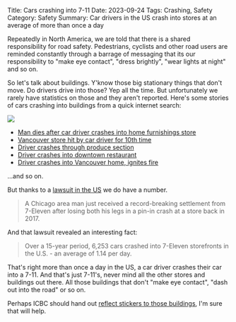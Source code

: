 Title: Cars crashing into 7-11
Date: 2023-09-24
Tags: Crashing, Safety
Category: Safety
Summary: Car drivers in the US crash into stores at an average of more than once a day

Repeatedly in North America, we are told that there is a shared responsibility for road safety. Pedestrians, cyclists and other road users are reminded constantly through a barrage of messaging that its our responsibility to "make eye contact", "dress brightly", "wear lights at night" and so on.

So let's talk about buildings. Y'know those big stationary things that don't move. Do drivers drive into those? Yep all the time. But unfortunately we rarely have statistics on those and they aren't reported. Here's some stories of cars crashing into buildings from a quick internet search:

<img src="{static}/images/car-house.jpg">

* [Man dies after car driver crashes into home furnishings store](https://bc.ctvnews.ca/man-dies-after-crashing-car-into-vancouver-home-furnishings-storefront-1.5189144)
* [Vancouver store hit by car driver for 10th time](https://www.cbc.ca/news/canada/british-columbia/vancouver-store-hit-by-car-for-10th-time-1.1300835)
* [Driver crashes through produce section](https://globalnews.ca/news/9759695/west-vancouver-whole-foods-crash/)
* [Driver crashes into downtown restaurant](https://bc.ctvnews.ca/1-person-critically-injured-after-car-crashes-into-downtown-vancouver-restaurant-1.6555371)
* [Driver crashes into Vancouver home, ignites fire](https://globalnews.ca/news/9981361/vehicle-evades-roadblock-crashes-vancouver-home/)

...and so on.

But thanks to a [lawsuit in the US](https://6abc.com/7-eleven-lawsuit-car-slamming-into-front-of-stores-chicago-man-injured-in-crash-bensenville-incident/12791366/) we do have a number.

<blockquote>
A Chicago area man just received a record-breaking settlement from 7-Eleven after losing both his legs in a pin-in crash at a store back in 2017.
</blockquote>

And that lawsuit revealed an interesting fact:

<blockquote>
Over a 15-year period, 6,253 cars crashed into 7-Eleven storefronts in the U.S. - an average of 1.14 per day.
</blockquote>

That's right more than once a day in the US, a car driver crashes their car into a 7-11. And that's just 7-11's, never mind all the other stores and buildings out there. All those buildings that don't "make eye contact", "dash out into the road" or so on. 

Perhaps ICBC should hand out [reflect stickers to those buildings](https://pedestrianreflectors.com/blogs/news/icbc-fall-feather-safety-reflector-campaign), I'm sure that will help.


[^1]: ICBC does not list data for [collisions with buildings](https://icbc.com/about-icbc/newsroom/Pages/Statistics.aspx) only "animals, cyclists, heavy vehicles, hit-and-run crashes, motorcycles, pedestrians, restraints and youth"